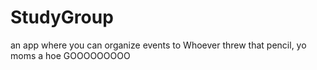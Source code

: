 # StudyGroup
an app where you can organize events to
Whoever threw that pencil, yo moms a hoe
GOOOOOOOOO